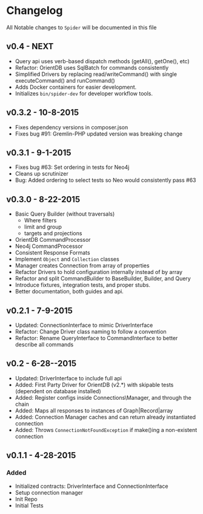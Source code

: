 # Changelog
All Notable changes to `Spider` will be documented in this file

## v0.4 - NEXT
- Query api uses verb-based dispatch methods (getAll(), getOne(), etc)
- Refactor: OrientDB uses SqlBatch for commands consistently
- Simplified Drivers by replacing read/writeCommand() with single executeCommand() and runCommand()
- Adds Docker containers for easier development.
- Initializes `bin/spider-dev` for developer workflow tools.

## v0.3.2 - 10-8-2015
- Fixes dependency versions in composer.json
- Fixes bug #91: Gremlin-PHP updated version was breaking change

## v0.3.1 - 9-1-2015
- Fixes bug #63: Set ordering in tests for Neo4j
- Cleans up scrutinizer
- Bug: Added ordering to select tests so Neo would consistently pass #63

## v0.3.0 - 8-22-2015
- Basic Query Builder (without traversals)
  - Where filters
  - limit and group
  - targets and projections
- OrientDB CommandProcessor
- Neo4j CommandProcessor
- Consistent Response Formats
- Implement `Object` and `Collection` classes
- Manager creates Connection from array of properties
- Refactor Drivers to hold configuration internally instead of by array
- Refactor and split CommandBuilder to BaseBuilder, Builder, and Query
- Introduce fixtures, integration tests, and proper stubs.
- Better documentation, both guides and api.

## v0.2.1 - 7-9-2015
- Updated: ConnectionInterface to mimic DriverInterface
- Refactor: Change Driver class naming to follow a convention
- Refactor: Rename QueryInterface to CommandInterface to better describe all commands

## v0.2 - 6-28--2015
- Updated: DriverInterface to include full api
- Added: First Party Driver for OrientDB (v2.*) with skipable tests (dependent on database installed)
- Added: Register configs inside Connections\Manager, and through the chain
- Added: Maps all responses to instances of Graph|Record|array
- Added: Connection Manager caches and can return already instantiated connection
- Added: Throws `ConnectionNotFoundException` if make()ing a non-existent connection

## v0.1.1 - 4-28-2015
### Added
- Initialized contracts: DriverInterface and ConnectionInterface
- Setup connection manager
- Init Repo
- Initial Tests

